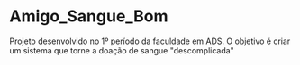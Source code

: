 # Amigo_Sangue_Bom
 Projeto desenvolvido no 1º período da faculdade em ADS. O objetivo é criar um sistema que torne a doação de sangue "descomplicada"
